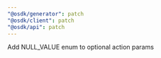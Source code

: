 ```yaml
---
"@osdk/generator": patch
"@osdk/client": patch
"@osdk/api": patch
---
```


Add NULL_VALUE enum to optional action params
